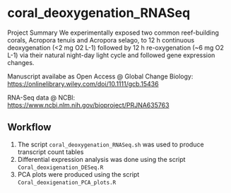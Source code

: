# coral_deoxygenation_RNASeq

Project Summary
We experimentally exposed two common reef-building corals, Acropora tenuis and Acropora selago, to 12 h continuous deoxygenation (<2 mg O2 L-1) followed by 12 h re-oxygenation (~6 mg O2 L-1) via their natural night-day light cycle and followed gene expression changes.

Manuscript availabe as Open Access @ Global Change Biology: https://onlinelibrary.wiley.com/doi/10.1111/gcb.15436

RNA-Seq data @ NCBI: https://www.ncbi.nlm.nih.gov/bioproject/PRJNA635763


## Workflow
1. The script `coral_deoxygenation_RNASeq.sh` was used to produce transcript count tables
2. Differential expression analysis was done using the script `Coral_deoxigenation_DESeq.R`
3. PCA plots were produced using the script `Coral_deoxigenation_PCA_plots.R`

